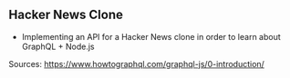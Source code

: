 ## Hacker News Clone
- Implementing an API for a Hacker News clone in order to learn about GraphQL + Node.js

Sources:
https://www.howtographql.com/graphql-js/0-introduction/
